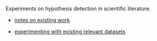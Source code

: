 

Experiments on hypothesis detection in scientific literature.

* [notes on existing work](docs/hypothesis-detection-notes.md)

* [experimenting with existing relevant datasets](dataset/Readme.md)


